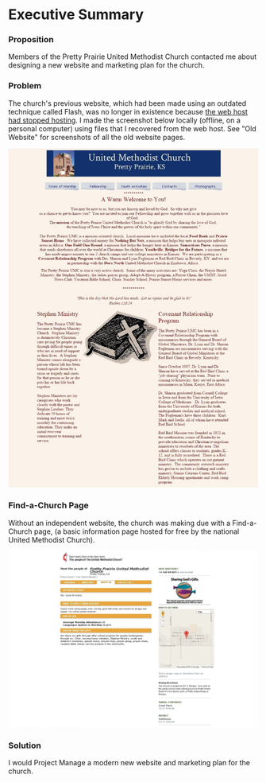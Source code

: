 # Executive Summary

### Proposition

Members of the Pretty Prairie United Methodist Church contacted me about designing a new website and marketing plan for the church. 

### Problem
The church's previous website, which had been made using an outdated technique called Flash, was no longer in existence because [the web host had stopped hosting](https://kslib.info/1013/Blue-Skyways-Transition). I made the screenshot below locally (offline, on a personal computer) using files that I recovered from the web host. See "Old Website" for screenshots of all the old website pages.

![](images/old-website-welcome-page.jpg)

### Find-a-Church Page

Without an independent website, the church was making due with a Find-a-Church page, (a basic information page hosted for free by the national United Methodist Church).

![](images/find-a-church-about-us.jpg)

### Solution

I would Project Manage a modern new website and marketing plan for the church.

